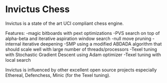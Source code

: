 # Invictus Chess

Invictus is a state of the art UCI compliant chess engine. 

Features:
-magic bitboards with pext optimizations
-PVS search on top of alpha-beta and iterative aspiration window search
-null move pruning
-internal iterative deepening
-SMP using a modified ABDADA algorithm that should scale well with large number of threads/processors
-Texel tuning with Stochastic Gradient Descent using Adam optimizer
-Texel tuning with local search

Invictus is influenced by other excellent open source projects especially Ethereal, Defenchess, Minic (for the Texel tuning).
